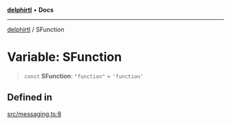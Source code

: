 [**delphirtl**](../README.md) • **Docs**

***

[delphirtl](../globals.md) / SFunction

# Variable: SFunction

> `const` **SFunction**: `"function"` = `'function'`

## Defined in

[src/messaging.ts:8](https://github.com/chuacw/delphirtl/blob/3204d33881fa10f212cb716c105eeee0d44571fa/src/messaging.ts#L8)
